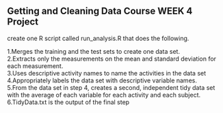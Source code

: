 ## Getting and Cleaning Data Course WEEK 4 Project

 create one R script called run_analysis.R that does the following.

1.Merges the training and the test sets to create one data set.<br>
2.Extracts only the measurements on the mean and standard deviation for each measurement.<br>
3.Uses descriptive activity names to name the activities in the data set<br>
4.Appropriately labels the data set with descriptive variable names.<br>
5.From the data set in step 4, creates a second, independent tidy data set with the average of      each variable for each activity and each subject.<br>
6.TidyData.txt is the output of the final step